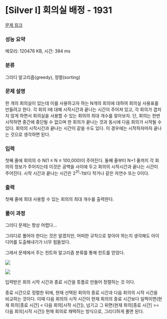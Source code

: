 # [Silver I] 회의실 배정 - 1931 

[문제 링크](https://www.acmicpc.net/problem/1931) 

### 성능 요약

메모리: 120476 KB, 시간: 384 ms

### 분류

그리디 알고리즘(greedy), 정렬(sorting)

### 문제 설명

<p>한 개의 회의실이 있는데 이를 사용하고자 하는 N개의 회의에 대하여 회의실 사용표를 만들려고 한다. 각 회의 I에 대해 시작시간과 끝나는 시간이 주어져 있고, 각 회의가 겹치지 않게 하면서 회의실을 사용할 수 있는 회의의 최대 개수를 찾아보자. 단, 회의는 한번 시작하면 중간에 중단될 수 없으며 한 회의가 끝나는 것과 동시에 다음 회의가 시작될 수 있다. 회의의 시작시간과 끝나는 시간이 같을 수도 있다. 이 경우에는 시작하자마자 끝나는 것으로 생각하면 된다.</p>

### 입력 

 <p>첫째 줄에 회의의 수 N(1 ≤ N ≤ 100,000)이 주어진다. 둘째 줄부터 N+1 줄까지 각 회의의 정보가 주어지는데 이것은 공백을 사이에 두고 회의의 시작시간과 끝나는 시간이 주어진다. 시작 시간과 끝나는 시간은 2<sup>31</sup>-1보다 작거나 같은 자연수 또는 0이다.</p>

### 출력 

 <p>첫째 줄에 최대 사용할 수 있는 회의의 최대 개수를 출력한다.</p>

### 풀이 과정

그리디 문제는 항상 어렵다...

그리디로 풀어야 한다는 것은 알겠지만, 어떠한 규칙으로 찾아야 하는지 생각해도 아이디어를 도출해내기가 너무 힘들었다.

그래서 문제에서 주는 힌트와 알고리즘 분류를 통해 힌트를 얻었다. 

![](https://velog.velcdn.com/images/hyoda_mon/post/35b27d3d-d5d4-4e8a-b869-9fb3f6824059/image.png)

![](https://velog.velcdn.com/images/hyoda_mon/post/72056568-462c-4d0f-a1fb-1b2e9cdbcfc7/image.png)

입력받은 회의 시작 시간과 종료 시간을 튜플로 만들어 정렬하는 것 이다.

종료 시간으로 정렬한 뒤에, 현재 선택된 회의의 종료 시간과 다음 회의의 시작 시간을 비교하는 것이다.
이때 다음 회의의 시작 시간이 현재 회의의 종료 시간보다 일찍이면(현재 회의[종료 시간] < 다음 회의[시작 시간]), 넘기고
그 뒤면(현재 회의[종료 시간] >= 다음 회의[시작 시간]) 현재 회의로 채택하는 방식으로, 그리디하게 풀면 된다.
